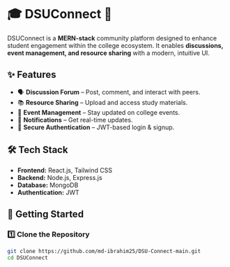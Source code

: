 # 🎓 DSUConnect 🚀  

DSUConnect is a **MERN-stack** community platform designed to enhance student engagement within the college ecosystem. It enables **discussions, event management, and resource sharing** with a modern, intuitive UI.  

## ✨ Features  
- 🗣️ **Discussion Forum** – Post, comment, and interact with peers.  
- 📚 **Resource Sharing** – Upload and access study materials.  
- 📅 **Event Management** – Stay updated on college events.  
- 🔔 **Notifications** – Get real-time updates.  
- 🔐 **Secure Authentication** – JWT-based login & signup.  

## 🛠️ Tech Stack  
- **Frontend:** React.js, Tailwind CSS  
- **Backend:** Node.js, Express.js  
- **Database:** MongoDB  
- **Authentication:** JWT  

## 🚀 Getting Started  

### 1️⃣ Clone the Repository  
```bash
git clone https://github.com/md-ibrahim25/DSU-Connect-main.git
cd DSUConnect
